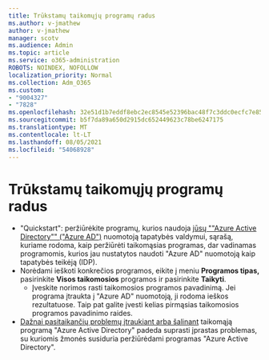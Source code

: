 ```yaml
---
title: Trūkstamų taikomųjų programų radus
ms.author: v-jmathew
author: v-jmathew
manager: scotv
ms.audience: Admin
ms.topic: article
ms.service: o365-administration
ROBOTS: NOINDEX, NOFOLLOW
localization_priority: Normal
ms.collection: Adm_O365
ms.custom:
- "9004327"
- "7828"
ms.openlocfilehash: 32e51d1b7eddf8ebc2ec8545e52396bac48f7c3ddc0ecfc7e85aea50ed5c452a
ms.sourcegitcommit: b5f7da89a650d2915dc652449623c78be6247175
ms.translationtype: MT
ms.contentlocale: lt-LT
ms.lasthandoff: 08/05/2021
ms.locfileid: "54068928"
---
```

# <a name="find-missing-applications"></a>Trūkstamų taikomųjų programų radus

- "Quickstart": peržiūrėkite programų, kurios naudoja [jūsų ""Azure Active Directory"" ("Azure AD")](https://docs.microsoft.com/azure/active-directory/manage-apps/view-applications-portal) nuomotoją tapatybės valdymui, sąrašą, kuriame rodoma, kaip peržiūrėti taikomąsias programas, dar vadinamas programomis, kurios jau nustatytos naudoti "Azure AD" nuomotoją kaip tapatybės teikėją (IDP).
- Norėdami ieškoti konkrečios programos, eikite į meniu **Programos tipas,** pasirinkite **Visos taikomosios** programos ir pasirinkite **Taikyti**.
  - Įveskite norimos rasti taikomosios programos pavadinimą. Jei programa įtraukta į "Azure AD" nuomotoją, ji rodoma ieškos rezultatuose. Taip pat galite įvesti kelias pirmąsias taikomosios programos pavadinimo raides.
- [Dažnai pasitaikančių problemų įtraukiant arba šalinant](https://docs.microsoft.com/azure/active-directory/manage-apps/troubleshoot-adding-apps) taikomąją programą "Azure Active Directory" padeda suprasti įprastas problemas, su kuriomis žmonės susiduria peržiūrėdami programas "Azure Active Directory".
